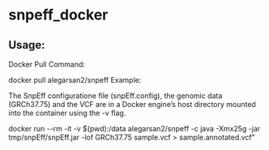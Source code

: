 # snpeff_docker
## Usage:

Docker Pull Command:

docker pull alegarsan2/snpeff
Example:

The SnpEff configuratione file (snpEff.config), the genomic data (GRCh37.75) and the VCF are in a Docker engine’s host directory mounted into the container using the -v flag.

docker run --rm -it -v $(pwd):/data  alegarsan2/snpeff -c java -Xmx25g -jar tmp/snpEff/snpEff.jar -lof GRCh37.75 sample.vcf > sample.annotated.vcf"